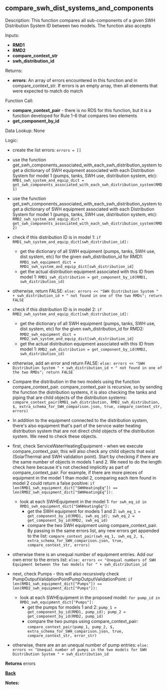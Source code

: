 ## compare_swh_dist_systems_and_components

Description: This function compares all sub-components of a given SWH Distribution System ID between two models.  The function also accepts   

Inputs:
- **RMD1**
- **RMD2**
- **compare_context_str**
- **swh_distribution_id**

Returns:
- **errors**: An array of errors encountered in this function and in compare_context_str.  If errors is an empty array, then all elements that were expected to match do match

Function Call:

- **compare_context_pair** - there is no RDS for this function, but it is a function developed for Rule 1-6 that compares two elements  
- **get_component_by_id**

Data Lookup: None

Logic:
  - create the list errors: `errors = []`
  - use the function get_swh_components_associated_with_each_swh_distribution_system to get a dictionary of SWH equipment associated with each Distribution System for model 1 (pumps, tanks, SWH use, distribution system, etc): `RMD1_swh_system_and_equip_dict = get_swh_components_associated_with_each_swh_distribution_system(RMD1)`
  - use the function get_swh_components_associated_with_each_swh_distribution_system to get a dictionary of SWH equipment associated with each Distribution System for model 1 (pumps, tanks, SWH use, distribution system, etc): `RMD2_swh_system_and_equip_dict = get_swh_components_associated_with_each_swh_distribution_system(RMD2)`

  - check if this distribution ID is in model 1: `if RMD1_swh_system_and_equip_dict[swh_distribution_id]:`
    - get the dictionary of all SWH equipment (pumps, tanks, SWH use, dist system, etc) for the given swh_distribution_id for RMD1: `RMD1_swh_equipment_dict = RMD1_swh_system_and_equip_dict[swh_distribution_id]`
    - get the actual distribution equipment associated with this ID from model 1: `RMD1_swh_distribution = get_component_by_id(RMD1, swh_distribution_id)`
  - otherwise, return FALSE: `else: errors << "SWH Distribution System " + swh_distribution_id + " not found in one of the two RMDs"; return FALSE`

  - check if this distribution ID is in model 2: `if RMD2_swh_system_and_equip_dict[swh_distribution_id]:`
    - get the dictionary of all SWH equipment (pumps, tanks, SWH use, dist system, etc) for the given swh_distribution_id for RMD2: `RMD2_swh_equipment_dict = RMD2_swh_system_and_equip_dict[swh_distribution_id]`
    - get the actual distribution equipment associated with this ID from model 1: `RMD2_swh_distribution = get_component_by_id(RMD2, swh_distribution_id)`
  - otherwise, add an error and return FALSE: `else: errors << "SWH Distribution System " + swh_distribution_id + " not found in one of the two RMDs"; return FALSE`


  - Compare the distribution in the two models using the function compare_context_pair.  compare_context_pair is recursive, so by sending the function the distribution systems, it is also checking the tanks and piping that are child objects of the distribution systems: `compare_context_pair(RMD1_swh_distribution, RMD2_swh_distribution, $, extra_schema_for_SWH_comparison.json, true, compare_context_str, errors)`
  - In addition to the equipment connected to the distribution system, there's also equipment that's part of the service water heating distribution system that are not direct child objects of the distribution system.  We need to check these objects.
  - first, check ServiceWaterHeatingEquipment - when we execute compare_context_pair, this will also check any child objects that exist (SolarThermal and SWH validation point).  Start by checking if there are the same number of objects in models 1 and 2.  We need to do the length check here because it's not checked implicitly as part of compare_context_pair.  For example, if there are more pieces of equipment in the model 1 than model 2, comparing each item found in model 2 could return a false positive: `if len(RMD1_swh_equipment_dict["SWHHeatingEq"]) == len(RMD2_swh_equipment_dict["SWHHeatingEq"]):`
    - look at each SWHEquipment in the model 1: `for swh_eq_id in RMD1_swh_equipment_dict["SWHHeatingEq"]:`
      - get the SWH equipment for models 1 and 2: `swh_eq_1 = get_component_by_id(RMD1, swh_eq_id); swh_eq_2 = get_component_by_id(RMD2, swh_eq_id)`
      - compare the two SWH equipment using compare_context_pair.  By passing in the same errors list, any new errors get appended to the list: `compare_context_pair(swh_eq_1, swh_eq_2, $, extra_schema_for_SWH_comparison.json, true, compare_context_str, errors)`
  - otherwise there is an unequal number of equipment entries.  Add our own error to the errors list: `else: errors << "Unequal numbers of SWH Equipment between the two models for " + swh_distribution_id`
  - next, check Pumps - this will also recursively check PumpOutputValidationPointPumpOutputValidationPoint: `if len(RMD1_swh_equipment_dict["Pumps"]) == len(RMD2_swh_equipment_dict["Pumps"]):`
    - look at each SWHEquipment in the proposed model: `for pump_id in RMD1_swh_equipment_dict["Pumps"]:`
      - get the pumps for models 1 and 2: `pump_1 = get_component_by_id(RMD1, pump_id); pump_2 = get_component_by_id(RMD2, pump_id)`
      - compare the two pumps using compare_context_pair: `compare_context_pair(pump_1, pump_2, $, extra_schema_for_SWH_comparison.json, true, compare_context_str, error_str)`
  - otherwise, there are an an unequal number of pump entries: `else: errors << "Unequal number of pumps in the two models for SWH Distribution System " + swh_distribution_id`

**Returns** errors

**[Back](../_toc.md)**

**Notes:**
